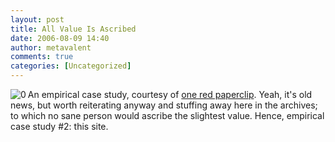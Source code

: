 ```yaml
---
layout: post
title: All Value Is Ascribed
date: 2006-08-09 14:40
author: metavalent
comments: true
categories: [Uncategorized]
---
```

<!--Lead Photo --><a href="http://oneredpaperclip.blogspot.com/"><img src="http://static.flickr.com/26/66016569_2a0f8ffcab_t.jpg" align="left" border="0" alt="0" /></a><!-- Commentary -->An empirical case study, courtesy of <a href="http://oneredpaperclip.blogspot.com/">one red paperclip</a>.  Yeah, it's old news, but worth reiterating anyway and stuffing away here in the archives; to which no sane person would ascribe the slightest value.  Hence, empirical case study #2: this site.
